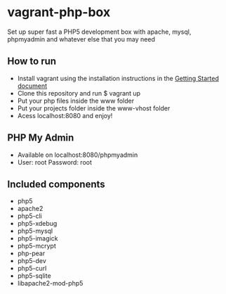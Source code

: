 vagrant-php-box
===============

Set up super fast a PHP5 development box with apache, mysql, phpmyadmin and whatever else that you may need


<h2>How to run</h2>

<ul>
  <li>
    Install vagrant using the installation instructions in the 
    <a href="http://docs.vagrantup.com/v2/installation/" /target="_blank">Getting Started document</a>
  </li>
  <li>Clone this repository and run $ vagrant up</li>
  <li>Put your php files inside the www folder</li>
  <li>Put your projects folder inside the www-vhost folder</li>
  <li>Acess localhost:8080 and enjoy!</li>
</ul>

<h2>PHP My Admin</h2>
<ul>
  <li>Available on localhost:8080/phpmyadmin</li>
  <li>User: root Password: root</li>
</ul>


<h2>Included components</h2>

<ul>
  <li>php5</li>
  <li>apache2</li>
  <li>php5-cli</li>
  <li>php5-xdebug</li>
  <li>php5-mysql</li>
  <li>php5-imagick</li>
  <li>php5-mcrypt</li>
  <li>php-pear</li>
  <li>php5-dev</li>
  <li>php5-curl</li>
  <li>php5-sqlite</li>
  <li>libapache2-mod-php5</li>
</ul>

